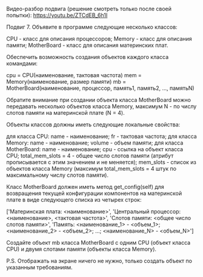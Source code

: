 

Видео-разбор подвига (решение смотреть только после своей попытки): https://youtu.be/ZTCdEB_6h1I

Подвиг 7. Объявите в программе следующие несколько классов:

CPU - класс для описания процессоров;
Memory - класс для описания памяти;
MotherBoard - класс для описания материнских плат.

Обеспечить возможность создания объектов каждого класса командами:

cpu = CPU(наименование, тактовая частота)
mem = Memory(наименование, размер памяти)
mb = MotherBoard(наименование, процессор, память1, память2, ..., памятьN)

Обратите внимание при создании объекта класса MotherBoard можно передавать несколько объектов класса Memory, максимум N - по числу слотов памяти на материнской плате (N = 4).

Объекты классов должны иметь следующие локальные свойства: 

для класса CPU: name - наименование; fr - тактовая частота;
для класса Memory: name - наименование; volume - объем памяти;
для класса MotherBoard: name - наименование; cpu - ссылка на объект класса CPU; total_mem_slots = 4 - общее число слотов памяти (атрибут прописывается с этим значением и не меняется); mem_slots - список из объектов класса Memory (максимум total_mem_slots = 4 штук по максимальному числу слотов памяти).

Класс MotherBoard должен иметь метод get_config(self) для возвращения текущей конфигурации компонентов на материнской плате в виде следующего списка из четырех строк:

['Материнская плата: <наименование>',
'Центральный процессор: <наименование>, <тактовая частота>',
'Слотов памяти: <общее число слотов памяти>',
'Память: <наименование_1> - <объем_1>; <наименование_2> - <объем_2>; ...; <наименование_N> - <объем_N>']

Создайте объект mb класса MotherBoard с одним CPU (объект класса CPU) и двумя слотами памяти (объекты класса Memory).

P.S. Отображать на экране ничего не нужно, только создать объект по указанным требованиям.
